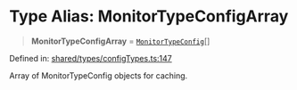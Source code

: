 # Type Alias: MonitorTypeConfigArray

> **MonitorTypeConfigArray** = [`MonitorTypeConfig`](../../monitorTypes/interfaces/MonitorTypeConfig.md)[]

Defined in: [shared/types/configTypes.ts:147](https://github.com/Nick2bad4u/Uptime-Watcher/blob/main/shared/types/configTypes.ts#L147)

Array of MonitorTypeConfig objects for caching.
